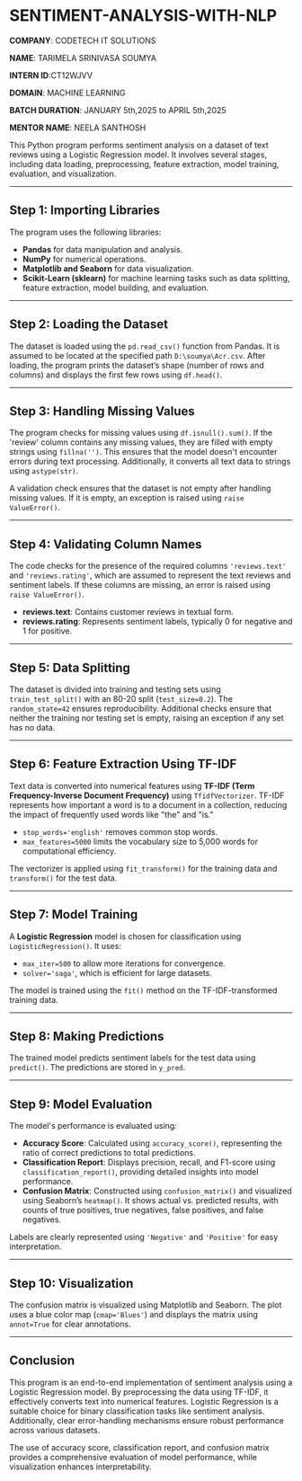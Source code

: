# SENTIMENT-ANALYSIS-WITH-NLP

**COMPANY**: CODETECH IT SOLUTIONS

**NAME**: TARIMELA SRINIVASA SOUMYA

**INTERN ID**:CT12WJVV

**DOMAIN**: MACHINE LEARNING

**BATCH DURATION**: JANUARY 5th,2025 to APRIL 5th,2025

**MENTOR NAME**: NEELA SANTHOSH

This Python program performs sentiment analysis on a dataset of text reviews using a Logistic Regression model. It involves several stages, including data loading, preprocessing, feature extraction, model training, evaluation, and visualization.

---

## Step 1: Importing Libraries

The program uses the following libraries:
- **Pandas** for data manipulation and analysis.
- **NumPy** for numerical operations.
- **Matplotlib and Seaborn** for data visualization.
- **Scikit-Learn (sklearn)** for machine learning tasks such as data splitting, feature extraction, model building, and evaluation.

---

## Step 2: Loading the Dataset

The dataset is loaded using the `pd.read_csv()` function from Pandas. It is assumed to be located at the specified path `D:\soumya\Acr.csv`. After loading, the program prints the dataset’s shape (number of rows and columns) and displays the first few rows using `df.head()`.

---

## Step 3: Handling Missing Values

The program checks for missing values using `df.isnull().sum()`. If the 'review' column contains any missing values, they are filled with empty strings using `fillna('')`. This ensures that the model doesn't encounter errors during text processing. Additionally, it converts all text data to strings using `astype(str)`.

A validation check ensures that the dataset is not empty after handling missing values. If it is empty, an exception is raised using `raise ValueError()`.

---

## Step 4: Validating Column Names

The code checks for the presence of the required columns `'reviews.text'` and `'reviews.rating'`, which are assumed to represent the text reviews and sentiment labels. If these columns are missing, an error is raised using `raise ValueError()`.

- **reviews.text**: Contains customer reviews in textual form.
- **reviews.rating**: Represents sentiment labels, typically 0 for negative and 1 for positive.

---

## Step 5: Data Splitting

The dataset is divided into training and testing sets using `train_test_split()` with an 80-20 split (`test_size=0.2`). The `random_state=42` ensures reproducibility. Additional checks ensure that neither the training nor testing set is empty, raising an exception if any set has no data.

---

## Step 6: Feature Extraction Using TF-IDF

Text data is converted into numerical features using **TF-IDF (Term Frequency-Inverse Document Frequency)** using `TfidfVectorizer`. TF-IDF represents how important a word is to a document in a collection, reducing the impact of frequently used words like "the" and "is."  
- `stop_words='english'` removes common stop words.
- `max_features=5000` limits the vocabulary size to 5,000 words for computational efficiency.

The vectorizer is applied using `fit_transform()` for the training data and `transform()` for the test data.

---

## Step 7: Model Training

A **Logistic Regression** model is chosen for classification using `LogisticRegression()`. It uses:
- `max_iter=500` to allow more iterations for convergence.
- `solver='saga'`, which is efficient for large datasets.

The model is trained using the `fit()` method on the TF-IDF-transformed training data.

---

## Step 8: Making Predictions

The trained model predicts sentiment labels for the test data using `predict()`. The predictions are stored in `y_pred`.

---

## Step 9: Model Evaluation

The model's performance is evaluated using:
- **Accuracy Score**: Calculated using `accuracy_score()`, representing the ratio of correct predictions to total predictions.
- **Classification Report**: Displays precision, recall, and F1-score using `classification_report()`, providing detailed insights into model performance.
- **Confusion Matrix**: Constructed using `confusion_matrix()` and visualized using Seaborn’s `heatmap()`. It shows actual vs. predicted results, with counts of true positives, true negatives, false positives, and false negatives.

Labels are clearly represented using `'Negative'` and `'Positive'` for easy interpretation.

---

## Step 10: Visualization

The confusion matrix is visualized using Matplotlib and Seaborn. The plot uses a blue color map (`cmap='Blues'`) and displays the matrix using `annot=True` for clear annotations.

---

## Conclusion

This program is an end-to-end implementation of sentiment analysis using a Logistic Regression model. By preprocessing the data using TF-IDF, it effectively converts text into numerical features. Logistic Regression is a suitable choice for binary classification tasks like sentiment analysis. Additionally, clear error-handling mechanisms ensure robust performance across various datasets.

The use of accuracy score, classification report, and confusion matrix provides a comprehensive evaluation of model performance, while visualization enhances interpretability.
